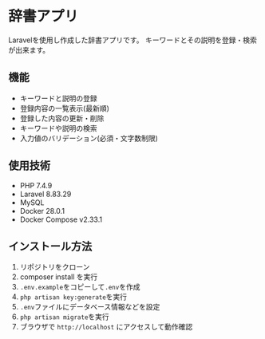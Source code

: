 # 辞書アプリ

Laravelを使用し作成した辞書アプリです。
キーワードとその説明を登録・検索が出来ます。

## 機能
- キーワードと説明の登録
- 登録内容の一覧表示(最新順)
- 登録した内容の更新・削除
- キーワードや説明の検索
- 入力値のバリデーション(必須・文字数制限)

## 使用技術
- PHP 7.4.9
- Laravel 8.83.29
- MySQL
- Docker 28.0.1
- Docker Compose v2.33.1

## インストール方法

1. リポジトリをクローン
2. composer install を実行
3. `.env.example`をコピーして`.env`を作成
4. `php artisan key:generate`を実行
5. `.env`ファイルにデータベース情報などを設定
6. `php artisan migrate`を実行
7. ブラウザで `http://localhost` にアクセスして動作確認


